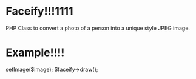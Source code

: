 Faceify!!!1111
===========
PHP Class to convert a photo of a person into a unique style JPEG image.

Example!!!!
========
<?php
require_once 'Facify.php';
$image = 'sample.jpg';
$faceify = new Facify();
$faceify->setImage($image);

$faceify->draw();
